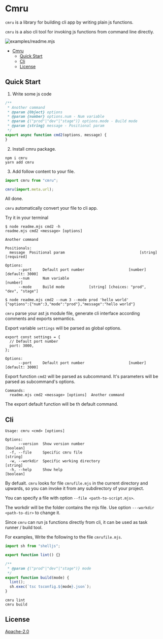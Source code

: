 # Cmru

`cmru` is a library for building cli app by writing plain js functions.

`cmru` is a also cli tool for invoking js functions from command line directly.


![examples/readme.mjs](https://user-images.githubusercontent.com/4012553/154787191-87252e55-35ae-4db5-99a7-13c727bdd48c.png)

- [Cmru](#cmru)
  - [Quick Start](#quick-start)
  - [Cli](#cli)
  - [License](#license)

## Quick Start

1. Write some js code

```js
/**
 * Another command
 * @param {Object} options
 * @param {number} options.num - Num variable
 * @param {("prod"|"dev"|"stage")} options.mode - Build mode
 * @param {string} message - Positional param
 */
export async function cmd2(options, message) {
}
```

2. Install cmru package.

```
npm i cmru
yarn add cmru
```

3. Add follow content to your file.

```js
import cmru from "cmru";

cmru(import.meta.url);
```

All done.

`cmru` automatically convert your file to cli app.

Try it in your terminal
```
$ node readme.mjs cmd2 -h
readme.mjs cmd2 <message> [options]

Another command

Positionals:
  message  Positional param                                  [string] [required]

Options:
      --port     Default port number                    [number] [default: 3000]
      --num      Num variable                                           [number]
      --mode     Build mode           [string] [choices: "prod", "dev", "stage"]

$ node readme.mjs cmd2 --num 3 --mode prod 'hello world'
{"options":{"num":3,"mode":"prod"},"message":"hello world"}
```

`cmru` parse your ast js module file, generate cli interface according comments and exports semantics.

Export variable `settings` will be parsed as global options.
```
export const settings = {
  // Default port number
  port: 3000,
};
```
```
Options:
      --port     Default port number                    [number] [default: 3000]
```

Export function `cmd2` will be parsed as subcommand. It's parameters will be parsed as subcommand's options.

```
Commands:
  readme.mjs cmd2 <message> [options]  Another command
```

The export default function will be th default command.

## Cli

```
Usage: cmru <cmd> [options]

Options:
      --version  Show version number                                   [boolean]
  -f, --file     Specific cmru file                                     [string]
  -w, --workdir  Specific working directory                             [string]
  -h, --help     Show help                                             [boolean]
```

By defualt. `cmru` looks for file `cmrufile.mjs` in the current directory and upwards, so you can invoke it from any subdirectory of your project. 

You can specify a file with option `--file <path-to-script.mjs>`. 

The workdir will be the folder contains the mjs file. Use option `---workdir <path-to-dir>` to change it.

Since `cmru` can run js functions directly from cli, it can be used as task runner / build tool.

For examples, Write the following to the file `cmrufile.mjs`.

```ts
import sh from "shelljs";

export function lint() {}

/**
 * @param {("prod"|"dev"|"stage")} mode
 */
export function build(mode) {
  lint();
  sh.exec(`tsc tsconfig.${mode}.json`);
}
```

```
cmru lint
cmru build
```
## License

[Apache-2.0](LICENSE)

